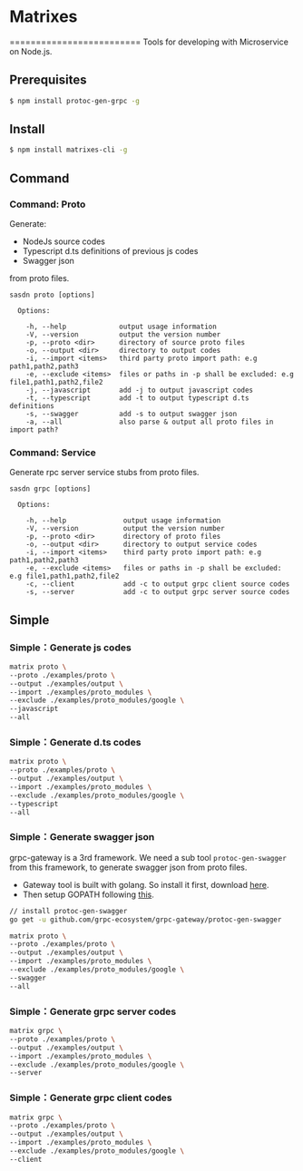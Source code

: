 # Matrixes
=========================
Tools for developing with Microservice on Node.js.

## Prerequisites

``` bash
$ npm install protoc-gen-grpc -g
```

## Install

```bash
$ npm install matrixes-cli -g
```

## Command
### Command: Proto
Generate:

* NodeJs source codes
* Typescript d.ts definitions of previous js codes
* Swagger json

from proto files.

```
sasdn proto [options]

  Options:

    -h, --help             output usage information
    -V, --version          output the version number
    -p, --proto <dir>      directory of source proto files
    -o, --output <dir>     directory to output codes
    -i, --import <items>   third party proto import path: e.g path1,path2,path3
    -e, --exclude <items>  files or paths in -p shall be excluded: e.g file1,path1,path2,file2
    -j, --javascript       add -j to output javascript codes
    -t, --typescript       add -t to output typescript d.ts definitions
    -s, --swagger          add -s to output swagger json
    -a, --all              also parse & output all proto files in import path?
```

### Command: Service
Generate rpc server service stubs from proto files.

```
sasdn grpc [options]

  Options:

    -h, --help              output usage information
    -V, --version           output the version number
    -p, --proto <dir>       directory of proto files
    -o, --output <dir>      directory to output service codes
    -i, --import <items>    third party proto import path: e.g path1,path2,path3
    -e, --exclude <items>   files or paths in -p shall be excluded: e.g file1,path1,path2,file2
    -c, --client            add -c to output grpc client source codes
    -s, --server            add -c to output grpc server source codes

```

## Simple
### Simple：Generate js codes
```bash
matrix proto \
--proto ./examples/proto \
--output ./examples/output \
--import ./examples/proto_modules \
--exclude ./examples/proto_modules/google \
--javascript
--all
```

### Simple：Generate d.ts codes
```bash
matrix proto \
--proto ./examples/proto \
--output ./examples/output \
--import ./examples/proto_modules \
--exclude ./examples/proto_modules/google \
--typescript
--all
```

### Simple：Generate swagger json

grpc-gateway is a 3rd framework. We need a sub tool `protoc-gen-swagger` from this framework, to generate swagger json from proto files.

- Gateway tool is built with golang. So install it first, download [here](https://golang.org/dl/).
- Then setup GOPATH following [this](https://github.com/golang/go/wiki/GOPATH).

```bash
// install protoc-gen-swagger
go get -u github.com/grpc-ecosystem/grpc-gateway/protoc-gen-swagger

matrix proto \
--proto ./examples/proto \
--output ./examples/output \
--import ./examples/proto_modules \
--exclude ./examples/proto_modules/google \
--swagger
--all
```

### Simple：Generate grpc server codes
```bash
matrix grpc \
--proto ./examples/proto \
--output ./examples/output \
--import ./examples/proto_modules \
--exclude ./examples/proto_modules/google \
--server
```

### Simple：Generate grpc client codes
```bash
matrix grpc \
--proto ./examples/proto \
--output ./examples/output \
--import ./examples/proto_modules \
--exclude ./examples/proto_modules/google \
--client
```